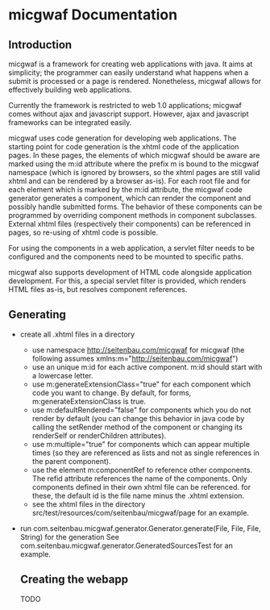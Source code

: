 micgwaf Documentation
=====================

Introduction
------------

micgwaf is a framework for creating web applications with java. It aims at simplicity; the programmer can
easily understand what happens when a submit is processed or a page is rendered.
Nonetheless, micgwaf allows for effectively building web applications.

Currently the framework is restricted to web 1.0 applications; micgwaf comes without ajax and javascript
support. However, ajax and javascript frameworks can be integrated easily.

micgwaf uses code generation for developing web applications. 
The starting point for code generation is the xhtml code of the application pages.
In these pages, the elements of which micgwaf should be aware are marked using the m:id attribute 
where the prefix m is bound to the micgwaf namespace 
(which is ignored by browsers, so the xhtml pages are still valid xhtml and can be rendered by a 
browser as-is).
For each root file and for each element which is marked by the m:id attribute, the micgwaf code generator
generates a component, which can render the component and possibly handle submitted forms.
The behavior of these components can be programmed by overriding component methods in component subclasses.
External xhtml files (respectively their components) can be referenced in pages, so re-using of xhtml
code is possible.

For using the components in a web application, a servlet filter needs to be configured and
the components need to be mounted to specific paths.

micgwaf also supports development of HTML code alongside application development.
For this, a special servlet filter is provided, which renders HTML files as-is, but resolves component
references.

Generating
----------

- create all .xhtml files in a directory
  - use namespace http://seitenbau.com/micgwaf for micgwaf 
    (the following assumes xmlns:m="http://seitenbau.com/micgwaf")
  - use an unique m:id for each active component. m:id should start with a lowercase letter.
  - use m:generateExtensionClass="true" for each component which code you want to change.
    By default, for forms,  m:generateExtensionClass is true.
  - use m:defaultRendered="false" for components which you do not render by default
    (you can change this behavior in java code by calling the setRender method of the component or changing its 
    renderSelf or renderChildren attributes).
  - use m:multiple="true" for components which can appear multiple times (so they are referenced as lists
    and not as single references in the parent component).
  - use the element m:componentRef to reference other components. The refid attribute references the name
    of the components. Only components defined in their own xhtml file can be referenced. for these,
    the default id is the file name minus the .xhtml extension.
  - see the xhtml files in the directory src/test/resources/com/seitenbau/micgwaf/page for an example.

- run com.seitenbau.micgwaf.generator.Generator.generate(File, File, File, String) for the generation
  See com.seitenbau.micgwaf.generator.GeneratedSourcesTest for an example.

  Creating the webapp
  -------------------
  TODO